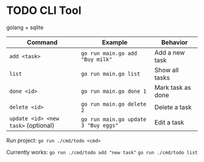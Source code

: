 # TODO CLI Tool

golang + sqlite

| Command                           | Example                            | Behavior          |
| --------------------------------- | ---------------------------------- | ----------------- |
| `add <task>`                        | `go run main.go add "Buy milk"`      | Add a new task    |
| `list`                              | `go run main.go list`                | Show all tasks    |
| `done <id>`                         | `go run main.go done 1`              | Mark task as done |
| `delete <id>`                       | `go run main.go delete 2`            | Delete a task     |
| `update <id> <new task>` (optional) | `go run main.go update 3 "Buy eggs"` | Edit a task       |

Run project:
`go run ./cmd/todo <cmd>`

Currently works:
`go run ./cmd/todo add "new task"`
`go run ./cmd/todo list`

